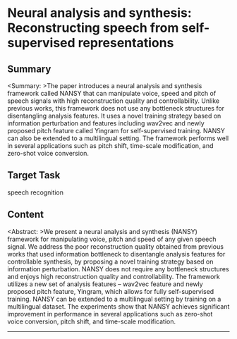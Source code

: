# Neural analysis and synthesis: Reconstructing speech from self-supervised representations

## Summary

<Summary: >The paper introduces a neural analysis and synthesis framework called NANSY that can manipulate voice, speed and pitch of speech signals with high reconstruction quality and controllability. Unlike previous works, this framework does not use any bottleneck structures for disentangling analysis features. It uses a novel training strategy based on information perturbation and features including wav2vec and newly proposed pitch feature called Yingram for self-supervised training. NANSY can also be extended to a multilingual setting. The framework performs well in several applications such as pitch shift, time-scale modification, and zero-shot voice conversion.


## Target Task

speech recognition

## Content

<Abstract: >We present a neural analysis and synthesis (NANSY) framework for manipulating voice, pitch and speed of any given speech signal. We address the poor reconstruction quality obtained from previous works that used information bottleneck to disentangle analysis features for controllable synthesis, by proposing a novel training strategy based on information perturbation. NANSY does not require any bottleneck structures and enjoys high reconstruction quality and controllability. The framework utilizes a new set of analysis features – wav2vec feature and newly proposed pitch feature, Yingram, which allows for fully self-supervised training. NANSY can be extended to a multilingual setting by training on a multilingual dataset. The experiments show that NANSY achieves significant improvement in performance in several applications such as zero-shot voice conversion, pitch shift, and time-scale modification.



---

